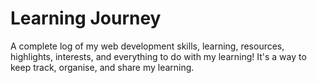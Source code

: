 # Learning Journey
A complete log of my web development skills, learning, resources, highlights, interests, and everything to do with my learning! 
It's a way to keep track, organise, and share my learning.

